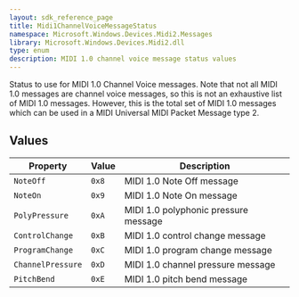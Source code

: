 ```yaml
---
layout: sdk_reference_page
title: Midi1ChannelVoiceMessageStatus
namespace: Microsoft.Windows.Devices.Midi2.Messages
library: Microsoft.Windows.Devices.Midi2.dll
type: enum
description: MIDI 1.0 channel voice message status values
---
```


Status to use for MIDI 1.0 Channel Voice messages. Note that not all MIDI 1.0 messages are channel voice messages, so this is not an exhaustive list of MIDI 1.0 messages. However, this is the total set of MIDI 1.0 messages which can be used in a MIDI Universal MIDI Packet Message type 2.

## Values

| Property | Value | Description |
| -------- | ------- | ------ |
| `NoteOff` | `0x8` | MIDI 1.0 Note Off message |
| `NoteOn` | `0x9` | MIDI 1.0 Note On message |
| `PolyPressure` | `0xA` | MIDI 1.0 polyphonic pressure message |
| `ControlChange` | `0xB` | MIDI 1.0 control change message |
| `ProgramChange` | `0xC` | MIDI 1.0 program change message |
| `ChannelPressure` | `0xD` | MIDI 1.0 channel pressure message |
| `PitchBend` | `0xE` | MIDI 1.0 pitch bend message |
